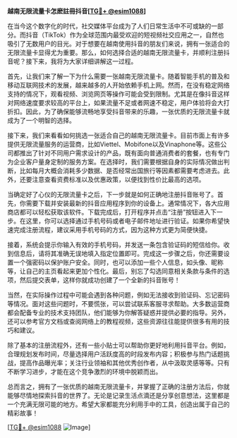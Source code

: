 **越南无限流量卡怎麽註冊抖音[[TG💪+ @esim1088](https://t.me/s/esim1088)]**

在当今这个数字化的时代，社交媒体平台成为了人们日常生活中不可或缺的一部分。而抖音（TikTok）作为全球范围内最受欢迎的短视频社交应用之一，自然也吸引了无数用户的目光。对于想要在越南使用抖音的朋友们来说，拥有一张适合的无限流量卡显得尤为重要。那么，如何选择合适的越南无限流量卡，并顺利注册抖音呢？接下来，我将为大家详细讲解这一过程。

首先，让我们来了解一下为什么需要一张越南无限流量卡。随着智能手机的普及和移动互联网技术的发展，越来越多的人开始依赖手机上网。然而，在没有稳定网络支持的情况下，观看视频、浏览网页等操作可能会受到限制。尤其是在像抖音这样对网络速度要求较高的平台上，如果流量不足或者网速不稳定，用户体验将会大打折扣。因此，为了确保能够流畅地享受抖音带来的乐趣，一张优质的无限流量卡就成为了一个明智的选择。

接下来，我们来看看如何挑选一张适合自己的越南无限流量卡。目前市面上有许多提供无限流量服务的运营商，比如Viettel、Mobifone以及Vinaphone等。这些公司都推出了针对不同用户需求设计的产品，既有面向普通消费者的套餐，也有专门为企业客户量身定制的服务方案。在选择时，我们需要根据自身的实际情况做出判断，比如每月大概会消耗多少数据、是否经常出国旅行等因素都需要考虑进去。此外，还要注意查看资费标准以及优惠政策，以便找到性价比最高的选项。

当确定好了心仪的无限流量卡之后，下一步就是如何正确地注册抖音账号了。首先，你需要下载并安装最新的抖音应用程序到你的设备上。通常情况下，各大应用商店都可以轻松获取该软件。下载完成后，打开程序并点击“注册”按钮进入下一步。在这里，你可以选择通过手机号码或者电子邮件地址进行验证。如果你希望快速完成注册流程，建议采用手机号码的方式，因为这种方式更为简便快捷。

接着，系统会提示你输入有效的手机号码，并发送一条包含验证码的短信给你。收到信息后，请将其准确无误地填入指定位置即可。完成这一步骤之后，你还需要设置一个强密码以保护账户安全。同时，也可以添加一些个人信息，如头像、昵称等，让自己的主页看起来更加个性化。最后，别忘了勾选同意相关条款与条件的选项，然后提交表单，这样你就成功创建了一个全新的抖音账号！

当然，在实际操作过程中可能会遇到各种问题，例如无法接收到验证码、忘记密码等情况。面对这些问题时，不要慌张，可以尝试联系客服寻求帮助。大多数运营商都会配备专业的技术支持团队，他们能够为你解答疑惑并提供必要的指导。另外，还可以参考官方文档或查阅网络上的教程视频，这些资源往往能提供很多有用的技巧和建议。

除了基本的注册流程外，还有一些小贴士可以帮助你更好地利用抖音平台。例如，合理规划发布时间，尽量选择用户活跃度高的时段发布内容；积极参与热门话题挑战，提高作品曝光率；关注行业领袖和其他优秀创作者，从中汲取灵感等等。只有不断学习进步，才能在这个竞争激烈的环境中脱颖而出。

总而言之，拥有了一张优质的越南无限流量卡，并掌握了正确的注册方法后，你就能够尽情地探索抖音的世界了。无论是记录生活点滴还是分享创意想法，这里都是一个充满无限可能的地方。希望大家都能充分利用手中的工具，创造出属于自己的精彩故事！

[[TG💪+ @esim1088](https://t.me/s/esim1088) ![Image](https://i.postimg.cc/4NQfJmqS/Snipaste-2025-05-13-00-14-12.png)]